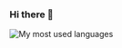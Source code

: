 ### Hi there 👋
 ![My most used languages](https://github-readme-stats.vercel.app/api/top-langs/?username=TROLLERLOLL&theme=dark&layout=compact)
 
<!--
**TROLLERLOLL/TROLLERLOLL** is a ✨ _special_ ✨ repository because its `README.md` (this file) appears on your GitHub profile.

Here are some ideas to get you started:

- 🔭 I’m currently working on ...
- 🌱 I’m currently learning ...
- 👯 I’m looking to collaborate on ...
- 🤔 I’m looking for help with ...
- 💬 Ask me about ...
- 📫 How to reach me: ...
- 😄 Pronouns: ...
- ⚡ Fun fact: ...
-->
